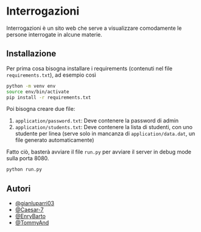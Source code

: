 # Interrogazioni

Interrogazioni è un sito web che serve a visualizzare comodamente le persone interrogate in alcune materie.

## Installazione

Per prima cosa bisogna installare i requirements (contenuti nel file `requirements.txt`), ad esempio così

```bash
python -m venv env
source env/bin/activate
pip install -r requirements.txt
```

Poi bisogna creare due file:
1. `application/password.txt`: Deve contenere la password di admin
2. `application/students.txt`: Deve contenere la lista di studenti, con uno studente per linea (serve solo in mancanza di `application/data.dat`, un file generato automaticamente)

Fatto ciò, basterà avviare il file `run.py` per avviare il server in debug mode sulla porta 8080.

```bash
python run.py
```

## Autori

* [@gianluparri03](https://github.com/gianluparri03)
* [@Caesar-7](https://github.com/Caesar-7)
* [@EnryBarto](https://github.com/EnryBarto)
* [@TommyAnd](https://github.com/TommyAnd)

